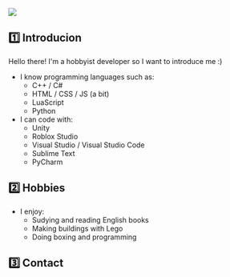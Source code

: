 
![](https://i.postimg.cc/2jc2PPpT/header.png)

## 1️⃣ Introducion
Hello there! I'm a hobbyist developer so I want to introduce me :)
- I know programming languages such as:
  - C++ / C#
  - HTML / CSS / JS (a bit)
  - LuaScript
  - Python
- I can code with:
  - Unity
  - Roblox Studio
  - Visual Studio / Visual Studio Code
  - Sublime Text
  - PyCharm

## 2️⃣ Hobbies
- I enjoy:
  - Sudying and reading English books
  - Making buildings with Lego
  - Doing boxing and programming
 
## 3️⃣ Contact

     
       





